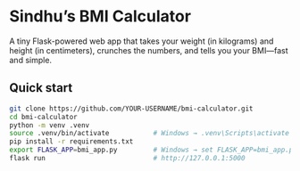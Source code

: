 # Sindhu’s BMI Calculator

A tiny Flask-powered web app that takes your weight (in kilograms) and height (in centimeters), crunches the numbers, and tells you your BMI—fast and simple.

## Quick start

```bash
git clone https://github.com/YOUR‑USERNAME/bmi‑calculator.git
cd bmi‑calculator
python -m venv .venv
source .venv/bin/activate           # Windows → .venv\Scripts\activate
pip install -r requirements.txt
export FLASK_APP=bmi_app.py         # Windows → set FLASK_APP=bmi_app.py
flask run                           # http://127.0.0.1:5000
